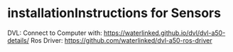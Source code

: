 # installationInstructions for Sensors


DVL: Connect to Computer with: https://waterlinked.github.io/dvl/dvl-a50-details/
 Ros Driver: https://github.com/waterlinked/dvl-a50-ros-driver